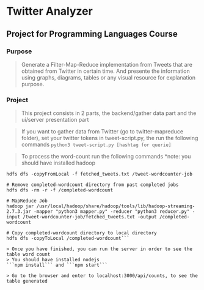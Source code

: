 # Twitter Analyzer 

## Project for Programming Languages Course

### Purpose 
> Generate a Filter-Map-Reduce implementation from Tweets that are obtained from Twitter in certain time. And presente the information using graphs, diagrams, tables or any visual resource for explanation purpose.

### Project
> This project consists in 2 parts, the backend/gather data part and the ui/server presentation part

> If you want to gather data from Twitter (go to twitter-mapreduce folder), set your twitter tokens in tweet-script.py, the run the following commands
```python3 tweet-script.py [hashtag for querie]```

> To process the word-count run the following commands *note: you should have installed hadoop
```# Copy textfile to the hdfs job folder
hdfs dfs -copyFromLocal -f fetched_tweets.txt /tweet-wordcounter-job

# Remove completed-wordcount directory from past completed jobs
hdfs dfs -rm -r -f /completed-wordcount

# MapReduce Job
hadoop jar /usr/local/hadoop/share/hadoop/tools/lib/hadoop-streaming-2.7.3.jar -mapper "python3 mapper.py" -reducer "python3 reducer.py" -input /tweet-wordcounter-job/fetched_tweets.txt -output /completed-wordcount 

# Copy completed-wordcount directory to local directory
hdfs dfs -copyToLocal /completed-wordcount```

> Once you have finished, you can run the server in order to see the table word count
> You should have installed nodejs
```npm install``` and ```npm start```

> Go to the browser and enter to localhost:3000/api/counts, to see the table generated
